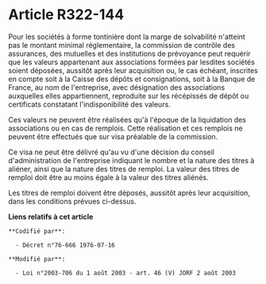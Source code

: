 # Article R322-144

Pour les sociétés à forme tontinière dont la marge de solvabilité n'atteint pas le montant minimal réglementaire, la
commission de contrôle des assurances, des mutuelles et des institutions de prévoyance peut requérir que les valeurs
appartenant aux associations formées par lesdites sociétés soient déposées, aussitôt après leur acquisition ou, le cas
échéant, inscrites en compte soit à la Caisse des dépôts et consignations, soit à la Banque de France, au nom de
l'entreprise, avec désignation des associations auxquelles elles appartiennent, reproduite sur les récépissés de dépôt ou
certificats constatant l'indisponibilité des valeurs.

Ces valeurs ne peuvent être réalisées qu'à l'époque de la liquidation des associations ou en cas de remplois. Cette
réalisation et ces remplois ne peuvent être effectués que sur visa préalable de la commission.

Ce visa ne peut être délivré qu'au vu d'une décision du conseil d'administration de l'entreprise indiquant le nombre et la
nature des titres à aliéner, ainsi que la nature des titres de remploi. La valeur des titres de remploi doit être au moins
égale à la valeur des titres aliénés.

Les titres de remploi doivent être déposés, aussitôt après leur acquisition, dans les conditions prévues ci-dessus.

**Liens relatifs à cet article**

	**Codifié par**:

	  - Décret n°76-666 1976-07-16

	**Modifié par**:

	  - Loi n°2003-706 du 1 août 2003 - art. 46 (V) JORF 2 août 2003
